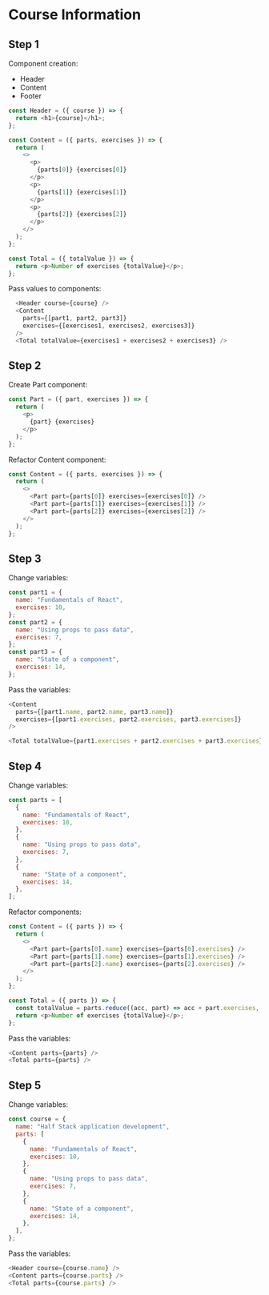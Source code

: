 # Course Information

## Step 1

Component creation:

- Header
- Content
- Footer

```js
const Header = ({ course }) => {
  return <h1>{course}</h1>;
};

const Content = ({ parts, exercises }) => {
  return (
    <>
      <p>
        {parts[0]} {exercises[0]}
      </p>
      <p>
        {parts[1]} {exercises[1]}
      </p>
      <p>
        {parts[2]} {exercises[2]}
      </p>
    </>
  );
};

const Total = ({ totalValue }) => {
  return <p>Number of exercises {totalValue}</p>;
};
```

Pass values ​​to components:

```js
  <Header course={course} />
  <Content
    parts={[part1, part2, part3]}
    exercises={[exercises1, exercises2, exercises3]}
  />
  <Total totalValue={exercises1 + exercises2 + exercises3} />
```

## Step 2

Create Part component:

```js
const Part = ({ part, exercises }) => {
  return (
    <p>
      {part} {exercises}
    </p>
  );
};
```

Refactor Content component:

```js
const Content = ({ parts, exercises }) => {
  return (
    <>
      <Part part={parts[0]} exercises={exercises[0]} />
      <Part part={parts[1]} exercises={exercises[1]} />
      <Part part={parts[2]} exercises={exercises[2]} />
    </>
  );
};
```

## Step 3

Change variables:

```js
const part1 = {
  name: "Fundamentals of React",
  exercises: 10,
};
const part2 = {
  name: "Using props to pass data",
  exercises: 7,
};
const part3 = {
  name: "State of a component",
  exercises: 14,
};
```

Pass the variables:

```js
<Content
  parts={[part1.name, part2.name, part3.name]}
  exercises={[part1.exercises, part2.exercises, part3.exercises]}
/>

<Total totalValue={part1.exercises + part2.exercises + part3.exercises} />
```

## Step 4

Change variables:

```js
const parts = [
  {
    name: "Fundamentals of React",
    exercises: 10,
  },
  {
    name: "Using props to pass data",
    exercises: 7,
  },
  {
    name: "State of a component",
    exercises: 14,
  },
];
```

Refactor components:

```js
const Content = ({ parts }) => {
  return (
    <>
      <Part part={parts[0].name} exercises={parts[0].exercises} />
      <Part part={parts[1].name} exercises={parts[1].exercises} />
      <Part part={parts[2].name} exercises={parts[2].exercises} />
    </>
  );
};

const Total = ({ parts }) => {
  const totalValue = parts.reduce((acc, part) => acc + part.exercises, 0);
  return <p>Number of exercises {totalValue}</p>;
};
```

Pass the variables:

```js
<Content parts={parts} />
<Total parts={parts} />
```

## Step 5

Change variables:

```js
const course = {
  name: "Half Stack application development",
  parts: [
    {
      name: "Fundamentals of React",
      exercises: 10,
    },
    {
      name: "Using props to pass data",
      exercises: 7,
    },
    {
      name: "State of a component",
      exercises: 14,
    },
  ],
};
```

Pass the variables:

```js
<Header course={course.name} />
<Content parts={course.parts} />
<Total parts={course.parts} />
```
